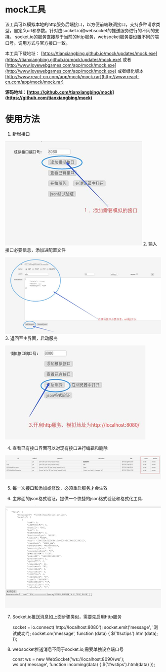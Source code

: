 # mock工具
该工具可以模拟本地的http服务后端接口，以方便前端联调接口，支持多种请求类型，自定义url和参数。针对由socket.io和websocket的推送服务进行的不同的支持。
socket.io的服务直接基于当前的http服务，websocket服务要设置不同的端口号。调用方式与官方接口一致。

本工具下载地址：
[https://tianxiangbing.github.io/mock/updates/mock.exe](https://tianxiangbing.github.io/mock/updates/mock.exe)
或者
[http://www.lovewebgames.com/app/mock/mock.exe](http://www.lovewebgames.com/app/mock/mock.exe)
或者绿化版本
[http://www.react-cn.com/app/mock/mock.rar](http://www.react-cn.com/app/mock/mock.rar)

**源码地址：[https://github.com/tianxiangbing/mock](https://github.com/tianxiangbing/mock)**
# 使用方法

1. 新增接口

![](imgs/step-1.jpg)
2. 输入接口必要信息，添加进配置文件

![](imgs/step-2-3.jpg)
3. 返回至主界面，启动服务

![](imgs/step-3.jpg)

4. 查看已有接口界面可以对现有接口进行编辑和删除

![](imgs/step-4.jpg)

5. 每一次接口和添加或修改，必须重启服务才会生效

6. 主界面的json格式验证，提供一个快捷的json格式验证和格式化工具.

![](imgs/step-6.jpg)

7. Socket.io推送消息如上面步骤类似，需要先启用http服务

    socket = io.connect('http://localhost:8080');
    socket.emit('message', '测试成功!');
    socket.on('message', function (data) {
        $('#sctips').html(data);
    });

8. websocket推送消息不同于socket.io,需要单独设立端口号

    const ws = new WebSocket('ws://localhost:8090/ws');
    ws.on('message', function incoming(data) {
        $('#wstips').html(data)
    });